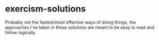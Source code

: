 # exercism-solutions
Probably not the fastest/most effective ways of doing things, the approaches I've taken in these solutions are meant to be easy to read and follow logically.
